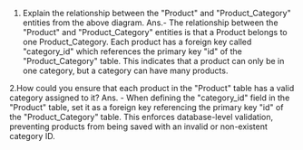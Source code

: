 1. Explain the relationship between the "Product" and "Product_Category" entities from the above diagram.
Ans.- The relationship between the "Product" and "Product_Category" entities is that a Product belongs to one Product_Category. Each product has a foreign key called "category_id" which references the primary key "id" of the               
       "Product_Category" table. This indicates that a product can only be in one category, but a category can have many products.
   
2.How could you ensure that each product in the "Product" table has a valid category assigned to it?
Ans. - When defining the "category_id" field in the "Product" table, set it as a foreign key referencing the primary key "id" of the "Product_Category" table. This enforces database-level validation, preventing products from being saved with        an invalid or non-existent category ID.
